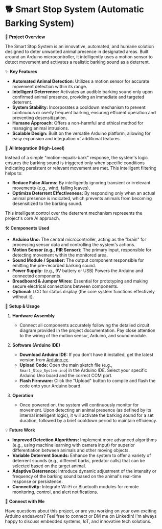 # 🐕 Smart Stop System (Automatic Barking System)

🚀 **Project Overview**

The Smart Stop System is an innovative, automated, and humane solution designed to deter unwanted animal presence in designated areas. Built around an Arduino microcontroller, it intelligently uses a motion sensor to detect movement and activates a realistic barking sound as a deterrent.


✨ **Key Features**

- **Automated Animal Detection:** Utilizes a motion sensor for accurate movement detection within its range.
- **Intelligent Deterrence:** Activates an audible barking sound only upon confirmed animal presence, providing an immediate and targeted deterrent.
- **System Stability:** Incorporates a cooldown mechanism to prevent continuous or overly frequent barking, ensuring efficient operation and preventing desensitization.
- **Humane Approach:** Offers a non-harmful and ethical method for managing animal intrusions.
- **Scalable Design:** Built on the versatile Arduino platform, allowing for easy expansion and integration of additional features.

🧠 **AI Integration (High-Level)**

Instead of a simple "motion-equals-bark" response, the system's logic ensures the barking sound is triggered only when specific conditions indicating persistent or relevant movement are met. This intelligent filtering helps to:

- **Reduce False Alarms:** By intelligently ignoring transient or irrelevant movements (e.g., wind, falling leaves).
- **Optimize Deterrent Effectiveness:** By responding only when an actual animal presence is indicated, which prevents animals from becoming desensitized to the barking sound.

This intelligent control over the deterrent mechanism represents the project's core AI approach.

🛠️ **Components Used**

- **Arduino Uno:** The central microcontroller, acting as the "brain" for processing sensor data and controlling the system's actions.
- **Motion Sensor (e.g., PIR Sensor):** The primary input, responsible for detecting movement within the monitored area.
- **Sound Module / Speaker:** The output component responsible for emitting the pre-recorded barking sound.
- **Power Supply:** (e.g., 9V battery or USB) Powers the Arduino and connected components.
- **Breadboard & Jumper Wires:** Essential for prototyping and making secure electrical connections between components.
- **Optional:** LCD for status display (the core system functions effectively without it).

🚀 **Setup & Usage**

1. **Hardware Assembly**
   - Connect all components accurately following the detailed circuit diagram provided in the project documentation. Pay close attention to the wiring of the motion sensor, Arduino, and sound module.

2. **Software (Arduino IDE)**
   - **Download Arduino IDE:** If you don't have it installed, get the latest version from [Arduino.cc](https://www.arduino.cc/en/software).
   - **Upload Code:** Open the main sketch file (e.g., `Smart_Stop_System.ino`) in the Arduino IDE. Select your specific Arduino Uno board and the correct COM port.
   - **Flash Firmware:** Click the "Upload" button to compile and flash the code onto your Arduino board.

3. **Operation**
   - Once powered on, the system will continuously monitor for movement. Upon detecting an animal presence (as defined by its internal intelligent logic), it will activate the barking sound for a set duration, followed by a brief cooldown period to maintain efficiency.

💡 **Future Work**

- **Improved Detection Algorithms:** Implement more advanced algorithms (e.g., using machine learning with camera input) for superior differentiation between animals and other moving objects.
- **Variable Deterrent Sounds:** Enhance the system to offer a variety of deterrent sounds (e.g., different barks, predator calls) that can be selected based on the target animal.
- **Adaptive Deterrence:** Introduce dynamic adjustment of the intensity or frequency of the barking sound based on the animal's real-time response or persistence.
- **Connectivity:** Integrate Wi-Fi or Bluetooth modules for remote monitoring, control, and alert notifications.

🤝 **Connect with Me**

Have questions about this project, or are you working on your own exciting Arduino endeavors? Feel free to connect or DM me on LinkedIn! 
I'm always happy to discuss embedded systems, IoT, and innovative tech solutions.